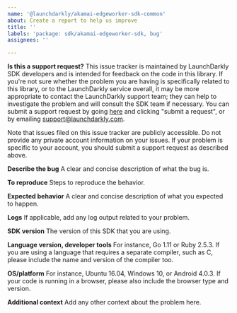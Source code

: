 ```yaml
---
name: '@launchdarkly/akamai-edgeworker-sdk-common'
about: Create a report to help us improve
title: ''
labels: 'package: sdk/akamai-edgeworker-sdk, bug'
assignees: ''

---
```


**Is this a support request?**
This issue tracker is maintained by LaunchDarkly SDK developers and is intended for feedback on the code in this library. If you're not sure whether the problem you are having is specifically related to this library, or to the LaunchDarkly service overall, it may be more appropriate to contact the LaunchDarkly support team; they can help to investigate the problem and will consult the SDK team if necessary. You can submit a support request by going [here](https://support.launchdarkly.com/) and clicking "submit a request", or by emailing support@launchdarkly.com.

Note that issues filed on this issue tracker are publicly accessible. Do not provide any private account information on your issues. If your problem is specific to your account, you should submit a support request as described above.

**Describe the bug**
A clear and concise description of what the bug is.

**To reproduce**
Steps to reproduce the behavior.

**Expected behavior**
A clear and concise description of what you expected to happen.

**Logs**
If applicable, add any log output related to your problem.

**SDK version**
The version of this SDK that you are using.

**Language version, developer tools**
For instance, Go 1.11 or Ruby 2.5.3. If you are using a language that requires a separate compiler, such as C, please include the name and version of the compiler too.

**OS/platform**
For instance, Ubuntu 16.04, Windows 10, or Android 4.0.3. If your code is running in a browser, please also include the browser type and version.

**Additional context**
Add any other context about the problem here.